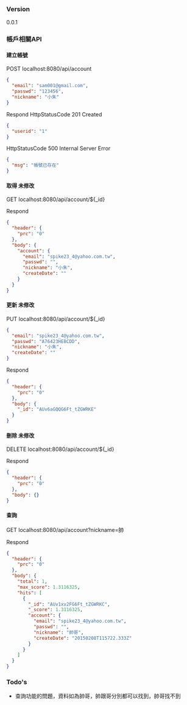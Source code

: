 ### Version
0.0.1

### 帳戶相關API

#### 建立帳號
POST localhost:8080/api/account
``` json
{
  "email": "sam001@gmail.com",
  "passwd": "123456",
  "nickname": "小朱"
}
```

Respond
HttpStatusCode 201 Created
``` json
{
  "userid": "1"
}
```

HttpStatusCode 500 Internal Server Error
``` json
{
  "msg": "帳號已存在"
}
```

#### 取得 未修改
GET localhost:8080/api/account/${_id}

Respond
``` json
{
  "header": {
    "prc": "0"
  },
  "body": {
    "account": {
      "email": "spike23_4@yahoo.com.tw",
      "passwd": "",
      "nickname": "小朱",
      "createDate": ""
    }
  }
}
```

#### 更新 未修改
PUT localhost:8080/api/account/${_id}
``` json
{
  "email": "spike23_4@yahoo.com.tw",
  "passwd": "A76423HEBCDD",
  "nickname": "小朱",
  "createDate": ""
}
```

Respond
```json
{
  "header": {
    "prc": "0"
  },
  "body": {
    "_id": "AUv6aGQQG6Ft_tZGWRKE"
  }
}
```

#### 刪除 未修改
DELETE localhost:8080/api/account/${_id}

Respond
``` json
{
  "header": {
    "prc": "0"
  },
  "body": {}
}
```

#### 查詢
GET localhost:8080/api/account?nickname=帥

Respond
``` json
{
  "header": {
    "prc": "0"
  },
  "body": {
    "total": 1,
    "max_score": 1.3116325,
    "hits": [
      {
        "_id": "AUv1xv2FG6Ft_tZGWRKC",
        "_score": 1.3116325,
        "account": {
          "email": "spike23_4@yahoo.com.tw",
          "passwd": "",
          "nickname": "帥哥",
          "createDate": "20150208T115722.333Z"
        }
      }
    ]
  }
}
```

### Todo's
 - 查詢功能的問題，資料如為帥哥，帥跟哥分別都可以找到，帥哥找不到

